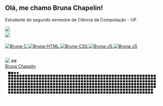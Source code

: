 ## Olá, me chamo Bruna Chapelin!
Estudante do segundo semestre de Ciência da Computação - UP

<div>
  <a href="https://github.com/joyllty>
  <img height="180em" src="https://github-readme-stats.vercel.app/api?username=joyllty&show_icons=true&theme=dracula"/>
  <img height="180em" src="https://github-readme-stats.vercel.app/api?username=joyllty&show_icons=true&theme=dracula"/> <br>
  <img height="150em" src="https://github-readme-stats.vercel.app/api/top-langs/?username=joyllty&layout=compact&langs_count=16&theme=dracula"/>
</div>

<div style="display: inline_block"><br>
  <img align="center" alt="Bruna-C" height="30" width="40" src="https://cdn.jsdelivr.net/gh/devicons/devicon@latest/icons/c/c-original.svg"/>
  <img align="center" alt="Bruna-HTML" height="30" width="40" src="https://cdn.jsdelivr.net/gh/devicons/devicon@latest/icons/html5/html5-original.svg"/>
  <img align="center" alt="Bruna-CSS" height="30" width="40" src="https://cdn.jsdelivr.net/gh/devicons/devicon@latest/icons/css3/css3-original.svg"/>
  <img align="center" alt="Bruna-JS" height="30" width="40" src="https://cdn.jsdelivr.net/gh/devicons/devicon@latest/icons/javascript/javascript-original.svg"/>
  <img align="center" alt="Bruna-JS" height="30" width="40" src="https://cdn.jsdelivr.net/gh/devicons/devicon@latest/icons/mysql/mysql-original.svg"/>
</div>

##

<div>
  <a href="https://www.instagram.com/joyllty" target="_blank"><img src="https://img.shields.io/badge/Instagram-E4405F?style=for-the-badge&logo=instagram&logoColor=white" target="_blank"></a>
## 
  <div class="badge-base LI-profile-badge" data-locale="pt_BR" data-size="medium" data-theme="dark" data-type="VERTICAL" data-vanity="bruna-chapelin-75547b32a" data-version="v1"><a class="badge-base__link LI-simple-link" href="https://br.linkedin.com/in/bruna-chapelin-75547b32a?trk=profile-badge">Bruna Chapelin</a></div>
              
<picture>
  <source media="(prefers-color-scheme: dark)" srcset="https://raw.githubusercontent.com/joyllty/joyllty/output/github-contribution-grid-snake-dark.svg">
  <source media="(prefers-color-scheme: light)" srcset="https://raw.githubusercontent.com/joyllty/joyllty/output/github-contribution-grid-snake.svg">
  <img alt="github contribution grid snake animation" src="https://raw.githubusercontent.com/joyllty/joyllty/output/github-contribution-grid-snake.svg">
</picture>
</div>

     
            

